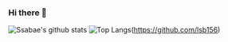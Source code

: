 ### Hi there 👋

![Ssabae's github stats](https://github-readme-stats.vercel.app/api?username=lsb156&show_icons=true&theme=merko)
![Top Langs](https://github-readme-stats.vercel.app/api/top-langs/?username=lsb156&layout=compact)(https://github.com/lsb156)
